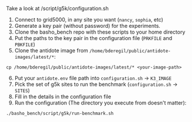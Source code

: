 Take a look at /script/g5k/configuration.sh

1. Connect to grid5000, in any site you want (`nancy`, `sophia`, etc)
2. Generate a key pair (without password) for the experiments.
3. Clone the basho_bench repo with these scripts to your home directory
4. Put the paths to the key pair in the configuration file (`PRKFILE` and `PBKFILE`)
5. Clone the antidote image from `/home/bderegil/public/antidote-images/latest/*`:

  ```
  cp /home/bderegil/public/antidote-images/latest/* <your-image-path>
  ```

6. Put your `antidote.env` file path into `configuration.sh` -> `K3_IMAGE`
7. Pick the set of g5k sites to run the benchmark (`configuration.sh` -> `SITES`)
8. Fill in the details in the configuration file
9. Run the configuration  (The directory you execute from doesn't matter):

  ```
  ./basho_bench/script/g5k/run-benchmark.sh
  ```
